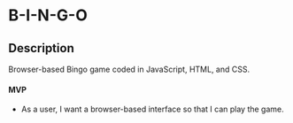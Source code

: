 # B-I-N-G-O

## Description

Browser-based Bingo game coded in JavaScript, HTML, and CSS.

#### MVP

- As a user, I want a browser-based interface so that I can play the game.